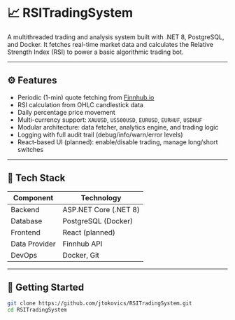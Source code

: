 # 📈 RSITradingSystem

A multithreaded trading and analysis system built with .NET 8, PostgreSQL, and Docker. It fetches real-time market data and calculates the Relative Strength Index (RSI) to power a basic algorithmic trading bot.

---

## ⚙️ Features

- Periodic (1-min) quote fetching from [Finnhub.io](https://finnhub.io/)
- RSI calculation from OHLC candlestick data
- Daily percentage price movement
- Multi-currency support: `XAUUSD`, `US500USD`, `EURUSD`, `EURHUF`, `USDHUF`
- Modular architecture: data fetcher, analytics engine, and trading logic
- Logging with full audit trail (debug/info/warn/error levels)
- React-based UI (planned): enable/disable trading, manage long/short switches

---

## 🧱 Tech Stack

| Component     | Technology            |
|---------------|-----------------------|
| Backend       | ASP.NET Core (.NET 8) |
| Database      | PostgreSQL (Docker)   |
| Frontend      | React (planned)       |
| Data Provider | Finnhub API           |
| DevOps        | Docker, Git           |

---

## 🚀 Getting Started

```bash
git clone https://github.com/jtokovics/RSITradingSystem.git
cd RSITradingSystem
